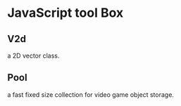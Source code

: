 # JavaScript tool Box

## V2d 
a 2D vector class.



## Pool
a fast fixed size collection for video game object storage.
